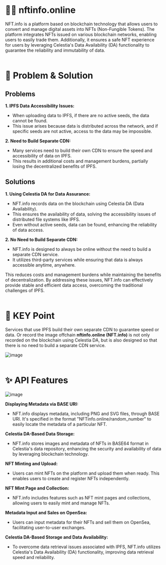 # 😶‍🌫️ nftinfo.online

NFT.info is a platform based on blockchain technology that allows users to convert and manage digital assets into NFTs (Non-Fungible Tokens). The platform integrates NFTs issued on various blockchain networks, enabling users to easily trade them. Additionally, it ensures a safe NFT experience for users by leveraging Celestia's Data Availability (DA) functionality to guarantee the reliability and immutability of data.
<br></br>
# 🚨 Problem & Solution

## Problems
**1. IPFS Data Accessibility Issues:**
 - When uploading data to IPFS, if there are no active seeds, the data cannot be found.
 - This issue arises because data is distributed across the network, and if specific seeds are not active, access to the data may be impossible.

**2. Need to Build Separate CDN:**
 - Many services need to build their own CDN to ensure the speed and accessibility of data on IPFS.
 - This results in additional costs and management burdens, partially losing the decentralized benefits of IPFS.

## Solutions
**1. Using Celestia DA for Data Assurance:**
 - NFT.info records data on the blockchain using Celestia DA (Data Availability).
 - This ensures the availability of data, solving the accessibility issues of distributed file systems like IPFS.
 - Even without active seeds, data can be found, enhancing the reliability of data access.

**2. No Need to Build Separate CDN:**
 - NFT.info is designed to always be online without the need to build a separate CDN service.
 - It utilizes third-party services while ensuring that data is always accessible anytime, anywhere.

This reduces costs and management burdens while maintaining the benefits of decentralization.
By addressing these issues, NFT.info can effectively provide stable and efficient data access, overcoming the traditional challenges of IPFS.
<br></br>
# 📌 KEY Point

Services that use IPFS build their own separate CDN to guarantee speed or data. Or record the image offchain
**nftinfo.online (NFT.info)** is not only recorded on the blockchain using Celestia DA, but is also designed so that there is no need to build a separate CDN service.

![image](https://github.com/hackathemy/nftinfo/assets/144579614/64cfdc07-1ee5-4507-a303-d6e290e0e136)
<br></br>
# ✨ API Features

![image](https://github.com/hackathemy/nftinfo/assets/144579614/7fac9f98-8409-4620-9e42-4f330c637ace)

**Displaying Metadata via BASE URI:**
- NFT.info displays metadata, including PNG and SVG files, through BASE URI. It's specified in the format "NFTinfo.online/random_number" to easily locate the metadata of a particular NFT.

**Celestia DA-Based Data Storage:**
- NFT.info stores images and metadata of NFTs in BASE64 format in Celestia's data repository, enhancing the security and availability of data by leveraging blockchain technology.

**NFT Minting and Upload:**
- Users can mint NFTs on the platform and upload them when ready. This enables users to create and register NFTs independently.

**NFT Mint Page and Collection:**
- NFT.info includes features such as NFT mint pages and collections, allowing users to easily mint and manage NFTs.

**Metadata Input and Sales on OpenSea:**
- Users can input metadata for their NFTs and sell them on OpenSea, facilitating user-to-user exchanges.

**Celestia DA-Based Storage and Data Availability:**
- To overcome data retrieval issues associated with IPFS, NFT.info utilizes Celestia's Data Availability (DA) functionality, improving data retrieval speed and reliability.
